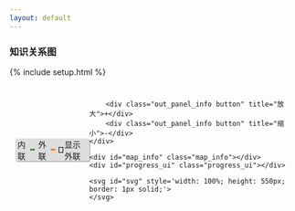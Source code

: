 ```yaml
---
layout: default
---
```

### 知识关系图
{% include setup.html %}
<style>
	.links line {
	  stroke: blue;
	  stroke-opacity: 1;
	}

	input[type="checkbox"] {
		-webkit-appearance:none;
		height: 0.8em;
		width: 0.8em;
		cursor:pointer;
		position:relative;
		-webkit-transition: .10s;
		/*border-radius:4em;*/
		border: 1px solid black;
		/*background-color:red;*/

		margin: 0;
	}

	input[type="checkbox"]:checked {
		background-color:black;
	}

	.out_l,
	.in_l {
		display: flex;
    align-items: center;
    margin-right: 6px;
	}

	.out_l::after,
	.in_l::after  {
		margin-left: 2px;
		content: "\A";
		display: inline-block;
		width: 12px;
		height: 3px;
	}
	.out_l::after  {
		background-color: #ff7f0e;
	}
	.in_l::after  {
		background-color: #2ca02c;
	}

	.in_panel {
		left: 10px; 
		top: 10px;
		display: flex;
		flex-flow: row;
		align-items: center;
		position: absolute;
		user-select: none;
	}
	.in_panel .out_panel_info {
		display: flex;
		background-color: #dddddd;
		border-radius: 4px;
		padding: 0px 4px;
		box-shadow: 1px 1px 0px #9b9b9b;
	}

	.in_panel .button{
		margin-left: 10px;
		cursor: pointer;
		padding: 0px 6px;
	}
	.in_panel .button:first-child{
		margin-left: 100px;
	}
	.in_panel .button:active {
		background-color: black;
		color:white;
	}

	.map_info {
		right: 10px;
    /*bottom: 155px;*/
    bottom: 15px;
    display: flex;
    flex-flow: row;
    align-items: center;
    position: absolute;
    user-select: none;
    background-color: #dddddd;
    border-radius: 4px;
    padding: 0px 4px;
    box-shadow: 1px 1px 0px #9b9b9b;
    background-color: #dddddd;
	}
	.progress_ui{
    flex-flow: row;
    align-items: center;
    position: absolute;
    user-select: none;
    background-color: #dddddd;
    border-radius: 4px;
    padding: 0px 4px;
    box-shadow: 1px 1px 0px #9b9b9b;
    background-color: #dddddd;
    display:none;
	}
</style>

<div style="position: relative;">
	<textarea id="namespace" style='display:none'> {{namespace}} </textarea>
	<div class="in_panel">
		<div class="out_panel_info">
			<div class="in_l">内联</div>
			<div class="out_l">外联</div>
			<div style="display: flex;align-items: center;">
				<input type="checkbox" style="margin-right: 2px" onchange="toggle_out()"><span>显示外联</span>
			</div>
		</div>

		<div class="out_panel_info button" title="放大">+</div>
		<div class="out_panel_info button" title="缩小">-</div>
	</div>

	<div id="map_info" class="map_info"></div>
	<div id="progress_ui" class="progress_ui"></div>

	<svg id="svg" style='width: 100%; height: 550px; border: 1px solid;'>
	</svg>


</div>

<script src="{{namespace}}/assets/scripts/lib/d3.v7.min.js"></script>
<script>
	var svg;
	var simulation;
	var height = document.getElementById('svg').clientHeight;
	var width = document.getElementById('svg').clientWidth;
	var links = [];
	var nodes = [];
	var data = [];

	var color = [];
	var types = ["licensing", "suit", "resolved"];
	var color = d3.scaleOrdinal(types, d3.schemeCategory10)

	function linkArc(d) {
	  var r = Math.hypot(d.target.x - d.source.x, d.target.y - d.source.y);
	  return `
	    M${d.source.x},${d.source.y}
	    A${r},${r} 0 0,1 ${d.target.x},${d.target.y}
	  `;
	}

	var drag = function( simulation) {  
	  function dragstarted(event, d) {
	    if (!event.active) simulation.alphaTarget(0.3).restart();
	    d.fx = d.x;
	    d.fy = d.y;
	  }
	  
	  function dragged(event, d) {
	    d.fx = event.x;
	    d.fy = event.y;
	  }
	  
	  function dragended(event, d) {
	    if (!event.active) simulation.alphaTarget(0);
	    d.fx = null;
	    d.fy = null;
	  }
	  
	  return d3.drag()
	      .on("start", dragstarted)
	      .on("drag", dragged)
	      .on("end", dragended);
	}

	var chart = function() {
		
		reset_map_info(nodes,links);

		document.getElementById('svg').innerHTML="";
		
		simulation = d3.forceSimulation(nodes)
			.force('link', d3.forceLink(links).id( function(d) { return d.id }) )
			.force('charge', d3.forceManyBody().strength(-600))
			.force('center', d3.forceCenter(width / 2, height / 2))
			.force('x', d3.forceX())
			.force('y', d3.forceY());

		svg = d3.select('svg');

		svg.append('defs').selectAll('marker')
			.data(types)
			.join('marker')
			.attr('id', function(d) {return `arrow-${d}`} )
			.attr("viewBox", "0 -5 10 10")
      .attr("refX", 15)
      .attr("refY", -0.5)
      .attr("markerWidth", 6)
      .attr("markerHeight", 6)
      .attr("orient", "auto")
    	.append("path")
      .attr("fill", color)
      .attr("d", "M0,-5L10,0L0,5");

    var link = svg.append("g")
      .attr("fill", "none")
      .attr("stroke-width", 1.5)
    	.selectAll("path")
    	.data(links)
    	.join("path")
      .attr("stroke", function(d){ return color(d.type)} ) //d => color(d.type)
      //d => `url(${new URL(`#arrow-${d.type}`, location)})`
      .attr("marker-end", function(d){return `url(${new URL(`#arrow-${d.type}`, location)})`});

    var node = svg.append("g")
     	.attr("fill", "currentColor")
      .attr("stroke-linecap", "round")
      .attr("stroke-linejoin", "round")
    	.selectAll("g")
    	.data(nodes)
    	.join("g")
      .call(drag(simulation));

    node.append("circle")
      .attr("stroke", "white")
      .attr("stroke-width", 1.5)
      .attr("r", 4);

  	node.append("text")
      .attr("x", 8)
      .attr("y", "0.31em")
      .text(d => d.id)
    	.clone(true).lower()
      .attr("fill", "none")
      .attr("stroke", "white")
      .attr("stroke-width", 3);

    simulation.on("tick", () => {
    	link.attr("d", linkArc);
    	node.attr("transform", d => `translate(${d.x},${d.y})`);
  	});
  	return svg.node();
	}

	var ___out____=false
	var toggle_out = function(){
		if(___out____) {
			remove_out_link();
			chart();
			___out____ = false;
		} else{
			nodes=[];
			links=[];
			load_data();
			___out____ = true;
		}
	}

	function node_push(obj) {
		// console.log("Push:"+obj.id)
		if(nodes.length == 0){
			nodes.push(obj)
		}else{
			var exis = false;
			for (var i = nodes.length - 1; i >= 0; i--) {
				var node = nodes[i];
				if (obj.id == node.id) { exis = true; break;}
			}
			if(!exis){ nodes.push(obj)}
		}

	}

	function escape2Html(str) { 
	 var arrEntities={'lt':'<','gt':'>','nbsp':' ','amp':'&','quot':'"'}; 
	 return str.replace(/&(lt|gt|nbsp|amp|quot);/ig,function(all,t){return arrEntities[t];}); 
	} 

	let ConvertStringToHTML = function (str) {
   let parser = new DOMParser();
   let doc = parser.parseFromString(str, 'text/html');
   return doc.body;
	}

	remove = function(arr,inx) {
		arr.filter(function (item){
			return item !== inx
		})
	}

	var remove_out_link = function() {
		var _new_nodes = [];
		for (var i = nodes.length - 1; i >= 0; i--) {
			var n = nodes[i]
			if( n.t == 'in'){
				_new_nodes.push(n)
			}
		}
		nodes = _new_nodes;

		var _new_links = []
		for (var i = links.length - 1; i >= 0; i--) {
			var l = links[i]
			if(l.t == 'in'){
				_new_links.push(l)
			}
		}
		links = _new_links;
	}

	var load_data = function() {
		// show
	  show_load_data_progress_ui()

		var namespace = document.getElementById('namespace').value.trim();
	  var url = namespace.length == 0 ? "/feed.xml?rn="+Date.now() : "https://xiashuangxi.github.io/pkb/feed.xml?rn="+Date.now();

	  $.ajax({ url: url, success: function(data) {
	  	var entry = data.getElementsByTagName('entry');
	  	
	  	for (var i = entry.length - 1; i >= 0; i--) {
	  	
	  		var __entry = entry[i];
	  		var title = __entry.querySelector('title').innerHTML;
	  		var url = __entry.querySelector('link').getAttribute('href');
	  		var content = escape2Html(__entry.querySelector('content').innerHTML);
	  		// all a:<(a+) (?!(?:href=(["|']+)([http:\/\/])*link\.com([\/])?(.*?)["|'])) *[^>]*>(.*?)[^>]>
	  		var __a_tag = content.match(/<(a+) (?!(?:href=(["|']+)([http:\/\/])*link\.com([\/])?(.*?)["|'])) *[^>]*>(.*?)[^>]>/gm);
	  		
	  		for (var j = __a_tag.length - 1; j >= 0; j--) {

	  			var atag = __a_tag[j]
	  			// console.log(atag)
	  			var in_tag = atag.match(/.*Title:.*/gm);
	  			if(in_tag) {
	  				var in_obj = ConvertStringToHTML(in_tag).firstChild;;
	  				if(in_obj){
	  					links.push({source: title, target:in_obj.innerHTML, type:"resolved", t:"in"});
	  				}
	  			}

	  			// out
	  			if (___out____) {
		  			var out_null_tag = atag.match(/.*href="#".*/gm);
		  			if(out_null_tag) {
		  				var out_null_obj = ConvertStringToHTML(out_null_tag).firstChild;
		  				if(out_null_obj){
		  					node_push({id: out_null_obj.innerHTML, link: out_null_obj.href, t: "out"})
		  					links.push({source: title, target:out_null_obj.innerHTML, type:"suit", t:"out"});
		  				}
		  			}
		  			// var out_tag = atag.match(/https?:\/\/(www\.)?[-a-zA-Z0-9@:%._\+~#=]{1,256}\.[a-zA-Z0-9()]{1,6}\b([-a-zA-Z0-9()!@:%_\+.~#?&\/\/=]*)/g);
		  			var out_tag = atag.match(/.*http.*/g);

		  			if(out_tag) {
		  				// console.log(out_tag)
		  				var out_obj = ConvertStringToHTML(out_tag).firstChild;
		  				// console.log(out_obj)
		  				if(out_obj){
		  					node_push({id: out_obj.innerHTML, link: out_obj.href, t: "out"})
		  					links.push({source: title, target:out_obj.innerHTML, type:"suit", t:"out"});
		  				}
		  			}
		  		}
	  		}
	  		node_push({id: title, link: url, t: "in"})

	  	}
			chart()
			hide_load_data_progress_ui();
	  }});

	  console.log(nodes)
	  console.log(links)
	}

	window.onload = function(){
		load_data();
	}

	var reset_map_info = function(ns,ls){
		var text = "";
		var _in = 0;
		var _out = 0;
		var _in_ref = 0;
		var _out_ref = 0;
		for (var i = ns.length - 1; i >= 0; i--) {
			var node = ns[i]
			if (node.t == 'in') { _in = _in + 1;}
			if (node.t == 'out') { _out = _out + 1;}
		}

		for (var i = ls.length - 1; i >= 0; i--) {
			var link = ls[i]
			if (link.t == 'in') { _in_ref = _in_ref + 1;}
			if (link.t == 'out') { _out_ref = _out_ref + 1;}
		}
		// console.log(_in,_out,_in_ref,_out_ref)

		document.getElementById("map_info").innerHTML= "内部文章："+_in+"篇；外部文章："+_out+"篇；内联：<span style='color:#2ca02c'>"+_in_ref+"</span>条；外联：<span style='color:#ff7f0e'>"+_out_ref+"</span>条";
	}

	var load_data_progress_ui_interval;
	var show_load_data_progress_ui = function() {
		var l = 0;
		var progress_ui = document.getElementById("progress_ui");
		var w = progress_ui.offsetWidth;
		var pw = progress_ui.parentElement.offsetWidth;
		var text = "数据加开中，请稍后";
		progress_ui.style.display = "flex";
		progress_ui.style.top = "50%";
		progress_ui.style.left = (pw / 2 - w / 2) + "px";
		progress_ui.innerHTML = text;
		load_data_progress_ui_interval = setInterval(function() {
			
			progress_ui.style.left = (pw / 2 - w / 2) + "px";
			var lt = "";
			for (var i = (l%3); i >= 0; i--) {
				lt = lt+'.';
			}
			l = l + 1;

			progress_ui.innerHTML = text+lt;
		}, 500);

	}

	var hide_load_data_progress_ui = function() { 
		var progress_ui = document.getElementById("progress_ui");
		progress_ui.style.display = "none";
		clearInterval(load_data_progress_ui_interval);
	}
</script>
